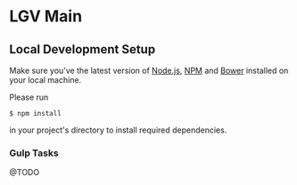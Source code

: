# LGV Main

## Local Development Setup

Make sure you've the latest version of [Node.js](http://nodejs.org), [NPM](http://npmjs.org) and [Bower](http://bower.io) installed on your local machine.

Please run

```
$ npm install
```

in your project's directory to install required dependencies.

### Gulp Tasks

@TODO


